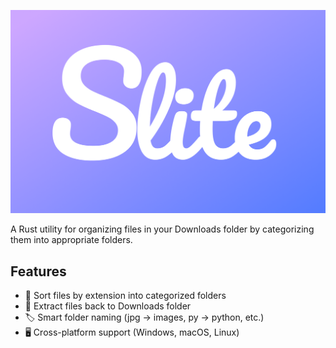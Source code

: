 ![Logo](resource/logo.png)

A Rust utility for organizing files in your Downloads folder by categorizing them into appropriate folders.

## Features

- 📂 Sort files by extension into categorized folders
- 🔄 Extract files back to Downloads folder
- 🏷️ Smart folder naming (jpg → images, py → python, etc.)
- 🖥️ Cross-platform support (Windows, macOS, Linux)